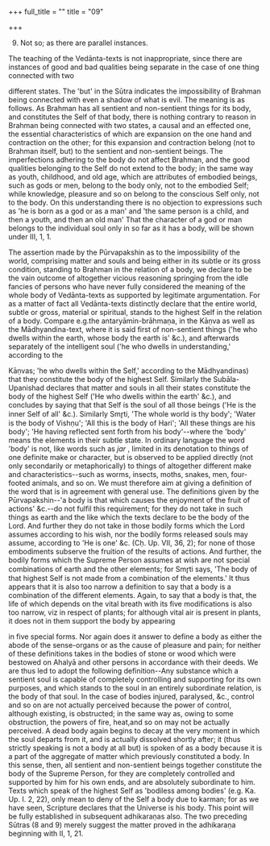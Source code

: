 +++
full_title = ""
title = "09"

+++


9. Not so; as there are parallel instances.

The teaching of the Vedānta-texts is not inappropriate, since there are instances of good and bad qualities being separate in the case of one thing connected with two

different states. The 'but' in the Sūtra indicates the impossibility of Brahman being connected with even a shadow of what is evil. The meaning is as follows. As Brahman has all sentient and non-sentient things for its body, and constitutes the Self of that body, there is nothing contrary to reason in Brahman being connected with two states, a causal and an effected one, the essential characteristics of which are expansion on the one hand and contraction on the other; for this expansion and contraction belong (not to Brahman itself, but) to the sentient and non-sentient beings. The imperfections adhering to the body do not affect Brahman, and the good qualities belonging to the Self do not extend to the body; in the same way as youth, childhood, and old age, which are attributes of embodied beings, such as gods or men, belong to the body only, not to the embodied Self; while knowledge, pleasure and so on belong to the conscious Self only, not to the body. On this understanding there is no objection to expressions such as 'he is born as a god or as a man' and 'the same person is a child, and then a youth, and then an old man' That the character of a god or man belongs to the individual soul only in so far as it has a body, will be shown under III, 1, 1.

The assertion made by the Pūrvapakshin as to the impossibility of the world, comprising matter and souls and being either in its subtle or its gross condition, standing to Brahman in the relation of a body, we declare to be the vain outcome of altogether vicious reasoning springing from the idle fancies of persons who have never fully considered the meaning of the whole body of Vedānta-texts as supported by legitimate argumentation. For as a matter of fact all Vedānta-texts distinctly declare that the entire world, subtle or gross, material or spiritual, stands to the highest Self in the relation of a body. Compare e.g.the antaryāmin-brāhmaṇa, in the Kāṇva as well as the Mādhyandina-text, where it is said first of non-sentient things ('he who dwells within the earth, whose body the earth is' &c.), and afterwards separately of the intelligent soul ('he who dwells in understanding,' according to the

 Kāṇvas; 'he who dwells within the Self,' according to the Mādhyandinas) that they constitute the body of the highest Self. Similarly the Subāla-Upanishad declares that matter and souls in all their states constitute the body of the highest Self ('He who dwells within the earth' &c.), and concludes by saying that that Self is the soul of all those beings ('He is the inner Self of all' &c.). Similarly Smr̥ti, 'The whole world is thy body'; 'Water is the body of Vishṇu'; 'All this is the body of Hari'; 'All these things are his body'; 'He having reflected sent forth from his body'--where the 'body' means the elements in their subtle state. In ordinary language the word 'body' is not, like words such as _jar_ , limited in its denotation to things of one definite make or character, but is observed to be applied directly (not only secondarily or metaphorically) to things of altogether different make and characteristics--such as worms, insects, moths, snakes, men, four-footed animals, and so on. We must therefore aim at giving a definition of the word that is in agreement with general use. The definitions given by the Pūrvapakshin--'a body is that which causes the enjoyment of the fruit of actions' &c.--do not fulfil this requirement; for they do not take in such things as earth and the like which the texts declare to be the body of the Lord. And further they do not take in those bodily forms which the Lord assumes according to his wish, nor the bodily forms released souls may assume, according to 'He is one' &c. (Cḥ. Up. VII, 36, 2); for none of those embodiments subserve the fruition of the results of actions. And further, the bodily forms which the Supreme Person assumes at wish are not special combinations of earth and the other elements; for Smr̥ti says, 'The body of that highest Self is not made from a combination of the elements.' It thus appears that it is also too narrow a definition to say that a body is a combination of the different elements. Again, to say that a body is that, the life of which depends on the vital breath with its five modifications is also too narrow, viz in respect of plants; for although vital air is present in plants, it does not in them support the body by appearing

in five special forms. Nor again does it answer to define a body as either the abode of the sense-organs or as the cause of pleasure and pain; for neither of these definitions takes in the bodies of stone or wood which were bestowed on Ahalyā and other persons in accordance with their deeds. We are thus led to adopt the following definition--Any substance which a sentient soul is capable of completely controlling and supporting for its own purposes, and which stands to the soul in an entirely subordinate relation, is the body of that soul. In the case of bodies injured, paralysed, &c., control and so on are not actually perceived because the power of control, although existing, is obstructed; in the same way as, owing to some obstruction, the powers of fire, heat,and so on may not be actually perceived. A dead body again begins to decay at the very moment in which the soul departs from it, and is actually dissolved shortly after; it (thus strictly speaking is not a body at all but) is spoken of as a body because it is a part of the aggregate of matter which previously constituted a body. In this sense, then, all sentient and non-sentient beings together constitute the body of the Supreme Person, for they are completely controlled and supported by him for his own ends, and are absolutely subordinate to him. Texts which speak of the highest Self as 'bodiless among bodies' (e.g. Ka. Up. I. 2, 22), only mean to deny of the Self a body due to karman; for as we have seen, Scripture declares that the Universe is his body. This point will be fully established in subsequent adhikaraṇas also. The two preceding Sūtras (8 and 9) merely suggest the matter proved in the adhikaraṇa beginning with II, 1, 21.

